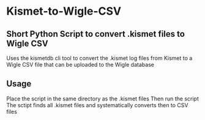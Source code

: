 # Kismet-to-Wigle-CSV
## Short Python Script to convert .kismet files to Wigle CSV 

Uses the kismetdb cli tool to convert the .kismet log files from Kismet to a Wigle CSV file that can be uploaded to the Wigle database 

## Usage 
Place the script in the same directory as the .kismet files 
Then run the script 
The sctipt finds all .kismet files and systematically converts then to CSV files
